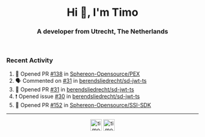 <h1 align="center">Hi 👋, I'm Timo</h1>
<h3 align="center">A developer from Utrecht, The Netherlands</h3>
<br/>
<!-- https://github.com/rahuldkjain/github-profile-readme-generator --!>

<!--  <p align="left"><img src="https://github-readme-stats.vercel.app/api?username=timoglastra&show_icons=true&count_private=true&" alt="timoglastra" /></p> --!>

<!--
Github language stats
<p align="left"><img src="https://github-readme-stats.vercel.app/api/top-langs/?username=timoglastra&layout=compact" alt="timoglastra" /><p>
-->

<!-- Codestats language stats -->
<!-- <p align="left"><img src="https://codestats-readme.vercel.app/api/top-langs/?username=timoglastra&layout=compact&language_count=12" alt="timoglastra" /><p>    --!>
  
<h3>Recent Activity</h3>

<!--START_SECTION:activity-->
1. 💪 Opened PR [#138](https://github.com/Sphereon-Opensource/PEX/pull/138) in [Sphereon-Opensource/PEX](https://github.com/Sphereon-Opensource/PEX)
2. 🗣 Commented on [#31](https://github.com/berendsliedrecht/sd-jwt-ts/pull/31#issuecomment-1895620930) in [berendsliedrecht/sd-jwt-ts](https://github.com/berendsliedrecht/sd-jwt-ts)
3. 💪 Opened PR [#31](https://github.com/berendsliedrecht/sd-jwt-ts/pull/31) in [berendsliedrecht/sd-jwt-ts](https://github.com/berendsliedrecht/sd-jwt-ts)
4. ❗ Opened issue [#30](https://github.com/berendsliedrecht/sd-jwt-ts/issues/30) in [berendsliedrecht/sd-jwt-ts](https://github.com/berendsliedrecht/sd-jwt-ts)
5. 💪 Opened PR [#152](https://github.com/Sphereon-Opensource/SSI-SDK/pull/152) in [Sphereon-Opensource/SSI-SDK](https://github.com/Sphereon-Opensource/SSI-SDK)
<!--END_SECTION:activity-->

---

<p align="center">
<a href="https://twitter.com/timoglastra" target="blank"><img align="center" src="https://cdn.jsdelivr.net/npm/simple-icons@3.0.1/icons/twitter.svg" alt="timoglastra" height="30" width="30" /></a>
<a href="https://linkedin.com/in/timoglastra" target="blank"><img align="center" src="https://cdn.jsdelivr.net/npm/simple-icons@3.0.1/icons/linkedin.svg" alt="timoglastra" height="30" width="30" /></a>
</p>



